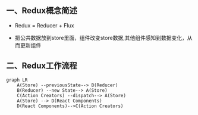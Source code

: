 ## 一、Redux概念简述

- Redux = Reducer + Flux

- 把公共数据放到store里面，组件改变store数据,其他组件感知到数据变化，从而更新组件



## 二、Redux工作流程

```mermaid
graph LR
	A(Store) --previousState--> B(Reducer)
	B(Reducer) --new State--> A(Store)
	C(Action Creators) --dispatch--> A(Store)
	A(Store) --> D(React Components)
	D(React Components)-->C(Action Creators)
```






